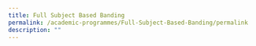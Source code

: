```yaml
---
title: Full Subject Based Banding
permalink: /academic-programmes/Full-Subject-Based-Banding/permalink
description: ""
---
```

